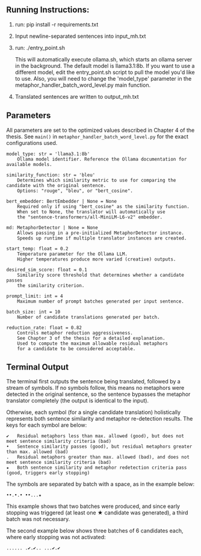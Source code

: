 ## Running Instructions:

1. run:
   pip install -r requirements.txt
2. Input newline-separated sentences into input_mh.txt
3. run:
   ./entry_point.sh

   This will automatically execute ollama.sh, which starts an ollama server in the background.
   The default model is llama3.1:8b. If you want to use a different model, edit the entry_point.sh
   script to pull the model you'd like to use. Also, you will need to change the 'model_type' parameter in the metaphor_handler_batch_word_level.py main function.
4. Translated sentences are written to output_mh.txt



## Parameters

All parameters are set to the optimized values described in Chapter 4 of the thesis. See `main()` in `metaphor_handler_batch_word_level.py` for the exact configurations used.

    model_type: str = 'llama3.1:8b'
        Ollama model identifier. Reference the Ollama documentation for available models.

    similarity_function: str = 'bleu'
        Determines which similarity metric to use for comparing the candidate with the original sentence.
        Options: "rouge", "bleu", or "bert_cosine".

    bert_embedder: BertEmbedder | None = None
        Required only if using "bert_cosine" as the similarity function.
        When set to None, the translator will automatically use
        the "sentence-transformers/all-MiniLM-L6-v2" embedder.

    md: MetaphorDetector | None = None
        Allows passing in a pre-initialized MetaphorDetector instance.
        Speeds up runtime if multiple translator instances are created.

    start_temp: float = 0.2
        Temperature parameter for the Ollama LLM.
        Higher temperatures produce more varied (creative) outputs.

    desired_sim_score: float = 0.1
        Similarity score threshold that determines whether a candidate passes
        the similarity criterion.

    prompt_limit: int = 4
        Maximum number of prompt batches generated per input sentence.

    batch_size: int = 10
        Number of candidate translations generated per batch.

    reduction_rate: float = 0.82
        Controls metaphor reduction aggressiveness.
        See Chapter 3 of the thesis for a detailed explanation.
        Used to compute the maximum allowable residual metaphors
        for a candidate to be considered acceptable.

## Terminal Output

The terminal first outputs the sentence being translated, followed by a stream of symbols. If no symbols follow, this means no metaphors were detected in the original sentence, so the sentence bypasses the metaphor translator completely (the output is identical to the input).

Otherwise, each symbol (for a single candidate translation) holistically represents both sentence similarity and metaphor re-detection results. The keys for each symbol are below:

    ✔   Residual metaphors less than max. allowed (good), but does not meet sentence similarity criteria (bad)
    •   Sentence similarity passes (good), but residual metaphors greater than max. allowed (bad)
    .   Residual metaphors greater than max. allowed (bad), and does not meet sentence similarity criteria (bad)
    ★   Both sentence similarity and metaphor redetection criteria pass (good, triggers early stopping)

The symbols are separated by batch with a space, as in the example below:

    ••.•.• ••...★

This example shows that two batches were produced, and since early stopping was triggered (at least one ★ candidate was generated), a third batch was not necessary.

The second example below shows three batches of 6 candidates each, where early stopping was not activated:

    ...... .✔.✔.. ...✔.✔








